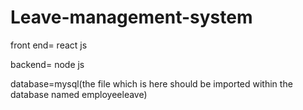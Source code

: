 # Leave-management-system

front end= react js

backend= node js

database=mysql(the file  which is here should be imported within the database named employeeleave)
